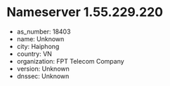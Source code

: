 # Nameserver 1.55.229.220

* as_number: 18403
* name: Unknown
* city: Haiphong
* country: VN
* organization: FPT Telecom Company
* version: Unknown
* dnssec: Unknown
